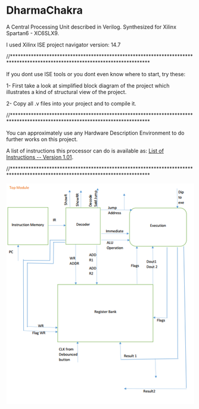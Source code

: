 # DharmaChakra
 A Central Processing Unit described in Verilog. Synthesized for Xilinx Spartan6 - XC6SLX9.
 
 I used Xilinx ISE project navigator version: 14.7
 
 //*****************************************************************************************************************************
 
 If you dont use ISE tools or you dont even know where to start, try these:
 
 1- First take a look at simplified block diagram of the project which illustrates a kind of structural view of the project.
 
 2- Copy all .v files into your project and to compile it.
 
 
 //*****************************************************************************************************************************
 
 
 You can approximately use any Hardware Description Environment to do further works on this project.
 
 A list of instructions this processor can do is available as: [List of Instructions -- Version 1.01](https://github.com/amdeilami/DharmaChakra/blob/main/List%20of%20Instructions%20--%20Version%201.01.pdf).
 
 
 //*****************************************************************************************************************************
 
 ![Simplified Block Diagram](./Simplifed--BlcokDiagram.png)
 
 
 
 
